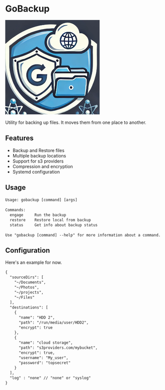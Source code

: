 # GoBackup

![logo.png](logo.png)

Utility for backing up files. It moves them from one place to another.

## Features

- Backup and Restore files
- Multiple backup locations
- Support for s3 providers
- Compression and encryption
- Systemd configuration

## Usage

```shell
Usage: gobackup [command] [args]

Commands:
  engage     Run the backup
  restore    Restore local from backup
  status     Get info about backup status

Use "gobackup [command] --help" for more information about a command.
```

## Configuration

Here's an example for now.

```json5
{
  "sourceDirs": [
    "~/Documents",
    "~/Photos",
    "~/projects",
    "~/Files"
  ],
  "destinations": [
    {
      "name": "HDD 2",
      "path": "/run/media/user/HDD2",
      "encrypt": true
    },
    {
      "name": "cloud storage",
      "path": "s3providers.com/mybucket",
      "encrypt": true,
      "username": "My_user",
      "password": "topsecret"
    }
  ],
  "log" : "none" // "none" or "syslog"
}
```